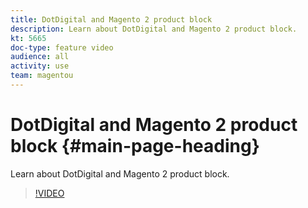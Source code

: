 ```yaml
---
title: DotDigital and Magento 2 product block
description: Learn about DotDigital and Magento 2 product block.
kt: 5665
doc-type: feature video
audience: all
activity: use
team: magentou
---
```


# DotDigital and Magento 2 product block {#main-page-heading}

Learn about DotDigital and Magento 2 product block.

>[!VIDEO](https://video.tv.adobe.com/v/35731?quality=12&learn=on)